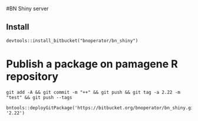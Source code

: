 #BN Shiny server

## Install

```
devtools::install_bitbucket("bnoperator/bn_shiny")
```

# Publish a package on pamagene R repository

```
git add -A && git commit -m "++" && git push && git tag -a 2.22 -m "test" && git push --tags
```

```
bntools::deployGitPackage('https://bitbucket.org/bnoperator/bn_shiny.git', '2.22')
```